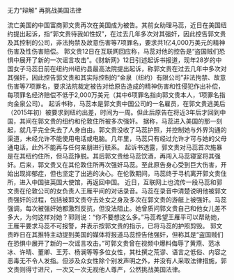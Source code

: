 无力“辩解” 再挑战美国法律

流亡美国的中国富商郭文贵再次在美国成为被告。其前女助理马蕊，近日在美国纽约提出起诉，指“郭文贵待我如性奴”，在过去几年多次对其强奸，因此控告郭文贵及其控制的公司，非法拘禁及故意伤害等7项罪名，要求共1亿4,000万美元的精神伤害及性伤害赔偿。
郭文贵12日在互联网回应称，马蕊对他的控告是“盗国贼们恐惧中展开了新的一次谣言攻击”。《财新网》12日引述起诉书报道，现年28岁的中国女子马蕊日前在纽约州纽约县最高法院提出起诉，称郭文贵在过去几年中多次对其强奸，因此控告郭文贵和其实际控制的“金泉（纽约）有限公司”非法拘禁、故意伤害等7项罪名，要求法院裁定被告对给原告造成的精神伤害和性侵犯作出补偿，每项罪名经济赔偿不低于2,000万美元（其中6项罪名指向郭文贵本人，1项罪名指向金泉公司）。
起诉书称，马蕊本是郭文贵中国公司的一名雇员，在郭文贵逃美后（2015年初）被要求到纽约出差，时间为一周。但此后原告在将近3年后才回到中国，其间在郭文贵的纽约和伦敦住所被多次强奸。
据称，马蕊进入美国的那一刻起，就几乎完全失去了人身自由。郭文贵没收了马蕊护照，并控制她与外界沟通的渠道，未经允许不能使用电话或电脑。几年里，马蕊只有经过允许才可与她的父母通电话，此外不能再与任何亲朋进行联系。
起诉书透露，郭文贵对马蕊首次施暴是在其纽约住所，但马蕊挣脱。其后郭文贵给马蕊饮酒，再闯入马蕊寝室将其强奸。后来，郭文贵又在其伦敦住所再次强奸马蕊。至此原告身心受到巨大伤害，开始出现抑郁症，但也坚定了出逃的决心。在伦敦期间，马蕊终于寻机离开郭文贵住所，进入中国驻英国大使馆，再返回中国。
近日，互联网上也流传一段马蕊和郭文贵在伦敦公司的女负责人王雁平间的对话录音。马蕊在录音中清楚说明他被郭文贵强奸的过程，包括被郭文贵夺去处女之身及多次在郭文贵的游艇上被强奸。马蕊强调，每次被强奸她都激烈反抗，但没法阻止。她曾质问郭文贵自己和他女儿差不多大，为何这样对她？郭则说：“你不要想这么多。”马蕊希望王雁平可以帮助她，王雁平要求马蕊不可报警，并表示按郭文贵的指示，已将马蕊的护照剪毁。
郭文贵昨日在其推特主动提到美国的媒体将报道马蕊控告他强奸，但称其是“盗国贼们在恐惧中展开了新的一次谣言攻击。”可郭文贵曾在视频中爆料侮辱了黄燕、范冰冰、许晴、董卿、王芳、杨澜等等多位女性，其杜撰之荒谬、语言之低俗、内容之恶毒无不令人发指。但涉及众女性除个别发声明之外，并没有人采取法律措施，郭文贵则得寸进尺，一次又一次无视他人尊严，公然挑战美国法律。
